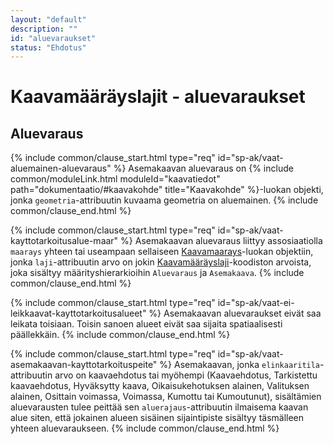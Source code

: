 ```yaml
---
layout: "default"
description: ""
id: "aluevaraukset"
status: "Ehdotus"
---
```

# Kaavamääräyslajit - aluevaraukset

## Aluevaraus

{% include common/clause_start.html type="req" id="sp-ak/vaat-aluemainen-aluevaraus" %}
Asemakaavan aluevaraus on {% include common/moduleLink.html moduleId="kaavatiedot" path="dokumentaatio/#kaavakohde" title="Kaavakohde" %}-luokan objekti, jonka ```geometria```-attribuutin kuvaama geometria on aluemainen.
{% include common/clause_end.html %}

{% include common/clause_start.html type="req" id="sp-ak/vaat-kayttotarkoitusalue-maar" %}
Asemakaavan aluevaraus liittyy assosiaatiolla ```maarays``` yhteen tai useampaan sellaiseen [Kaavamaarays](dokumentaatio/#kaavamaarays)-luokan objektiin, jonka ```laji```-attribuutin arvo on jokin [Kaavamääräyslaji](http://uri.suomi.fi/codelist/rytj/RY_Kaavamaarays)-koodiston arvoista, joka sisältyy määrityshierarkioihin  ```Aluevaraus``` ja ```Asemakaava```.
{% include common/clause_end.html %}

{% include common/clause_start.html type="req" id="sp-ak/vaat-ei-leikkaavat-kayttotarkoitusalueet" %}
Asemakaavan aluevaraukset eivät saa leikata toisiaan. Toisin sanoen alueet eivät saa sijaita spatiaalisesti päällekkäin.
{% include common/clause_end.html %}

{% include common/clause_start.html type="req" id="sp-ak/vaat-asemakaavan-kayttotarkoituspeite" %}
Asemakaavan, jonka ```elinkaaritila```-attribuutin arvo on kaavaehdotus tai myöhempi (Kaavaehdotus, Tarkistettu kaavaehdotus, Hyväksytty kaava, Oikaisukehotuksen alainen, Valituksen alainen, Osittain voimassa, Voimassa, Kumottu tai Kumoutunut), sisältämien aluevarausten tulee peittää sen ```aluerajaus```-attribuutin ilmaisema kaavan alue siten, että jokainen alueen sisäinen sijaintipiste sisältyy täsmälleen yhteen aluevaraukseen.
{% include common/clause_end.html %}